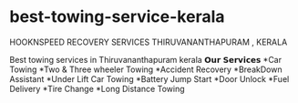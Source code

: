 # best-towing-service-kerala
HOOKNSPEED RECOVERY SERVICES THIRUVANANTHAPURAM , KERALA

Best towing services in Thiruvananthapuram kerala
 𝗢𝘂𝗿 𝗦𝗲𝗿𝘃𝗶𝗰𝗲𝘀
 *Car Towing
 *Two & Three wheeler Towing
 *Accident Recovery 
 *BreakDown Assistant
 *Under Lift Car Towing 
 *Battery Jump Start
 *Door Unlock
 *Fuel Delivery
 *Tire Change
 *Long Distance Towing
